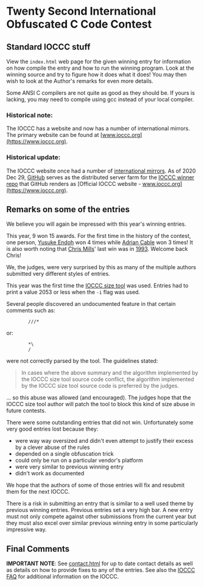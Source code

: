 # Twenty Second International Obfuscated C Code Contest


## Standard IOCCC stuff

View the `index.html` web page for the given winning entry for information on how
compile the entry and how to run the winning program.  Look at the winning
source and try to figure how it does what it does!  You may then wish to look at
the Author's remarks for even more details.

Some ANSI C compilers are not quite as good as they should be.  If
yours is lacking, you may need to compile using gcc instead of your
local compiler.


### Historical note:

The IOCCC has a website and now has a number of international mirrors.
The primary website can be found at [www.ioccc.org](https://www.ioccc.org).


### Historical update:

The IOCCC website once had a number of
[international mirrors](https://web.archive.org/web/20201030210517/https://www.ioccc.org/mirror.html).
As of 2020 Dec 29, [GitHub](https://www.github.com) serves as the distributed server farm for the
[IOCCC winner repo](https://github.com/ioccc-src/winner) that GitHub renders as
[Official IOCCC website - www.ioccc.org](https://www.ioccc.org).


## Remarks on some of the entries

We believe you will again be impressed with this year's winning entries.

This year, 9 won 15 awards.  For the first time in the history of the contest,
one person, [Yusuke Endoh](../authors.html#Yusuke_Endoh) won
4 times while [Adrian Cable](../authors.html#Adrian_Cable)
won 3 times!  It is also worth noting that [Chris
Mills](../authors.html#Christopher_Mills)' last win was in
[1993](../years.html#1993).
Welcome back Chris!

We, the judges, were very surprised by this as many of the multiple
authors submitted very different styles of entries.

This year was the first time the [IOCCC size tool](%%REPO_URL%%/2013/iocccsize.c) was used.  Entries
had to print a value 2053 or less when the `-i` flag was used.

Several people discovered an undocumented feature in that
certain comments such as:

``` <!---c-->
        ///*
```

or:

``` <!---c-->
        *\
        /
```

were not correctly parsed by the tool.  The guidelines stated:


> In cases where the above summary and the algorithm implemented by the IOCCC
size tool source code conflict, the algorithm implemented by the IOCCC size tool
source code is preferred by the judges.

... so this abuse was allowed (and encouraged).  The judges hope that
the IOCCC size tool author will patch the tool to block this kind
of size abuse in future contests.

There were some outstanding entries that did not win.  Unfortunately
some very good entries lost because they:

* were way way oversized and didn't even attempt to justify their
  excess by a clever abuse of the rules
* depended on a single obfuscation trick
* could only be run on a particular vendor's platform
* were very similar to previous winning entry
* didn't work as documented

We hope that the authors of some of those entries will fix and resubmit them
for the next IOCCC.

There is a risk in submitting an entry that is similar to a well used theme by
previous winning entries. Previous entries set a very high bar. A new entry must not
only compete against other submissions from the current year but they must also
excel over similar previous winning entry in some particularly impressive way.


## Final Comments

**IMPORTANT NOTE**: See [contact.html](../contact.html) for up to date contact details
as well as details on how to provide fixes to any of the entries.
See also the [IOCCC FAQ](../faq.html) for additional information on the IOCCC.


<!--

    Copyright © 1984-2025 by Landon Curt Noll. All Rights Reserved.

    You are free to share and adapt this file under the terms of this license:

        Creative Commons Attribution-ShareAlike 4.0 International (CC BY-SA 4.0)

    For more information, see:

        https://creativecommons.org/licenses/by-sa/4.0/

-->
